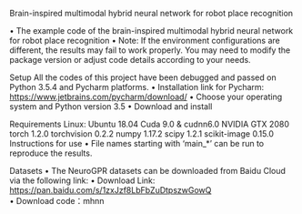 Brain-inspired multimodal hybrid neural network for robot place recognition

•	The example code of the brain-inspired multimodal hybrid neural network for robot place recognition
•	Note: If the environment configurations are different, the results may fail to work properly. You may need to modify the package version or adjust code details according to your needs.

Setup
All the codes of this project have been debugged and passed on Python 3.5.4 and Pycharm platforms.
•	Installation link for Pycharm: https://www.jetbrains.com/pycharm/download/
•	Choose your operating system and Python version 3.5
•	Download and install

Requirements
Linux: Ubuntu 18.04
Cuda 9.0 & cudnn6.0
NVIDIA GTX 2080
torch 1.2.0
torchvision 0.2.2
numpy 1.17.2
scipy 1.2.1
scikit-image 0.15.0
Instructions for use
•	File names starting with ‘main_*’ can be run to reproduce the results.

Datasets
•	The NeuroGPR datasets can be downloaded from Baidu Cloud via the following link: 
•	Download Link: https://pan.baidu.com/s/1zxJzf8LbFbZuDtpszwGowQ  
•	Download code：mhnn
